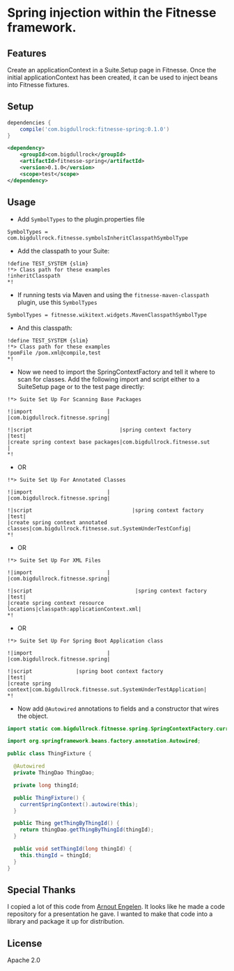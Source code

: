 
# Spring injection within the Fitnesse framework.


## Features
Create an applicationContext in a Suite.Setup page in Fitnesse. Once the initial applicationContext
has been created, it can be used to inject beans into Fitnesse fixtures.

## Setup
```gradle
dependencies {
    compile('com.bigdullrock:fitnesse-spring:0.1.0')
}
```
```xml
<dependency>
    <groupId>com.bigdullrock</groupId>
    <artifactId>fitnesse-spring</artifactId>
    <version>0.1.0</version>
    <scope>test</scope>
</dependency>
```

## Usage
* Add `SymbolTypes` to the plugin.properties file

```text
SymbolTypes = com.bigdullrock.fitnesse.symbolsInheritClasspathSymbolType
```

* Add the classpath to your Suite:

```text
!define TEST_SYSTEM {slim}
!*> Class path for these examples
!inheritClasspath
*!
```

* If running tests via Maven and using the `fitnesse-maven-classpath` plugin, use this `SymbolTypes`

```text
SymbolTypes = fitnesse.wikitext.widgets.MavenClasspathSymbolType
```
* And this classpath:

```text
!define TEST_SYSTEM {slim}
!*> Class path for these examples
!pomFile /pom.xml@compile,test
*!
```

* Now we need to import the SpringContextFactory and tell it where to scan for classes.
Add the following import and script either to a SuiteSetup page or to the test page directly:

```text
!*> Suite Set Up For Scanning Base Packages

!|import                        |
|com.bigdullrock.fitnesse.spring|

!|script                            |spring context factory      |test|
|create spring context base packages|com.bigdullrock.fitnesse.sut     |
*!
```

* OR

```text
!*> Suite Set Up For Annotated Classes

!|import                        |
|com.bigdullrock.fitnesse.spring|

!|script                                |spring context factory                       |test|
|create spring context annotated classes|com.bigdullrock.fitnesse.sut.SystemUnderTestConfig|
*!
```

* OR

```text
!*> Suite Set Up For XML Files

!|import                        |
|com.bigdullrock.fitnesse.spring|

!|script                                 |spring context factory     |test|
|create spring context resource locations|classpath:applicationContext.xml|
*!
```

* OR

```text
!*> Suite Set Up For Spring Boot Application class

!|import                        |
|com.bigdullrock.fitnesse.spring|

!|script              |spring boot context factory                       |test|
|create spring context|com.bigdullrock.fitnesse.sut.SystemUnderTestApplication|
*!
```

* Now add `@Autowired` annotations to fields and a constructor that wires the object.

```java
import static com.bigdullrock.fitnesse.spring.SpringContextFactory.currentSpringContext;

import org.springframework.beans.factory.annotation.Autowired;

public class ThingFixture {

  @Autowired
  private ThingDao ThingDao;

  private long thingId;

  public ThingFixture() {
    currentSpringContext().autowire(this);
  }

  public Thing getThingByThingId() {
    return thingDao.getThingByThingId(thingId);
  }

  public void setThingId(long thingId) {
    this.thingId = thingId;
  }
}
```

## Special Thanks
I copied a lot of this code from [Arnout Engelen](https://github.com/raboof/fitnesse-meetup-slimtables).
It looks like he made a code repository for a presentation he gave. I wanted to make that code into
a library and package it up for distribution.


## License
Apache 2.0
